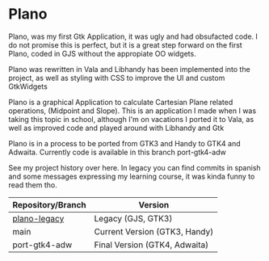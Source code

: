 # Plano

Plano, was my first Gtk Application, it was ugly and had obsufacted code. I do not promise this is perfect, but it is a great step forward on the first Plano, coded in GJS without the appropiate OO widgets.

Plano was rewritten in Vala and Libhandy has been implemented into the project, as well as styling with CSS to improve the UI and custom GtkWidgets

Plano is a graphical Application to calculate Cartesian Plane related operations, (Midpoint and Slope). This is an application I made when I was taking this topic in school, although I'm on vacations I ported it to Vala, as well as improved code and played around with Libhandy and Gtk

Plano is in a process to be ported from GTK3 and Handy to GTK4 and Adwaita. Currently code is available in this branch
port-gtk4-adw

See my project history over here. In legacy you can find commits in spanish and some messages expressing my learning course, it was kinda funny to read them tho.

| Repository/Branch | Version |
| ----------------- | ------- |
| [plano-legacy](https://github.com/DiegoIvanME/plano-legacy) | Legacy (GJS, GTK3) |
| main | Current Version (GTK3, Handy) |
| port-gtk4-adw | Final Version (GTK4, Adwaita) |
